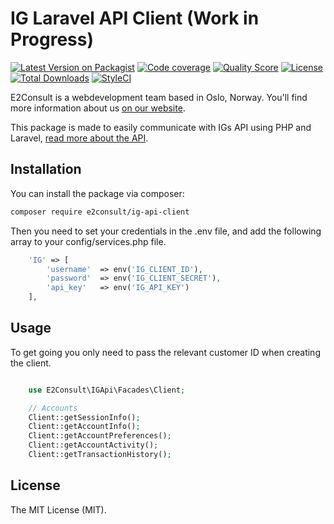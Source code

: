 # IG Laravel API Client (Work in Progress)

[![Latest Version on Packagist](https://img.shields.io/packagist/v/e2consult/ig-api-client.svg)](https://packagist.org/packages/e2consult/ig-api-client)
[![Code coverage](https://scrutinizer-ci.com/g/e2consult/ig-api-client/badges/coverage.png)](https://scrutinizer-ci.com/g/e2consult/ig-api-client)
[![Quality Score](https://img.shields.io/scrutinizer/g/e2consult/ig-api-client.svg)](https://scrutinizer-ci.com/g/e2consult/ig-api-client)
[![License](https://img.shields.io/packagist/l/e2consult/ig-api-client.svg)](https://packagist.org/packages/e2consult/ig-api-client)
[![Total Downloads](https://img.shields.io/packagist/dt/e2consult/ig-api-client.svg)](https://packagist.org/packages/e2consult/ig-api-client)
[![StyleCI](https://styleci.io/repos/181854402/shield)](https://styleci.io/repos/181854402)

E2Consult is a webdevelopment team based in Oslo, Norway. You'll find more information about us [on our website](https://e2consult.no).

This package is made to easily communicate with IGs API using PHP and Laravel, [read more about the API](https://labs.ig.com/rest-trading-api-guide).


## Installation

You can install the package via composer:

```bash
composer require e2consult/ig-api-client
```

Then you need to set your credentials in the .env file, and add the following array to your config/services.php file.

``` php
    'IG' => [
        'username'  => env('IG_CLIENT_ID'),
        'password'  => env('IG_CLIENT_SECRET'),
        'api_key'   => env('IG_API_KEY')
    ],
```

## Usage

To get going you only need to pass the relevant customer ID when creating the client.

``` php

    use E2Consult\IGApi\Facades\Client;

    // Accounts
    Client::getSessionInfo();
    Client::getAccountInfo();
    Client::getAccountPreferences();
    Client::getAccountActivity();
    Client::getTransactionHistory();
```

## License

The MIT License (MIT).
